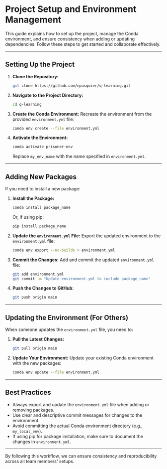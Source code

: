 # Project Setup and Environment Management

This guide explains how to set up the project, manage the Conda environment, and ensure consistency when adding or updating dependencies. Follow these steps to get started and collaborate effectively.

---

## Setting Up the Project

1. **Clone the Repository:**
   ```bash
   git clone https://github.com/npasquier/q-learning.git
   ```

2. **Navigate to the Project Directory:**
   ```bash
   cd q-learning
   ```

3. **Create the Conda Environment:**
   Recreate the environment from the provided `environment.yml` file:
   ```bash
   conda env create --file environment.yml
   ```

4. **Activate the Environment:**
   ```bash
   conda activate prisoner-env
   ```
   Replace `my_env_name` with the name specified in `environment.yml`.

---

## Adding New Packages

If you need to install a new package:

1. **Install the Package:**
   ```bash
   conda install package_name
   ```
   Or, if using pip:
   ```bash
   pip install package_name
   ```

2. **Update the `environment.yml` File:**
   Export the updated environment to the `environment.yml` file:
   ```bash
   conda env export --no-builds > environment.yml
   ```

3. **Commit the Changes:**
   Add and commit the updated `environment.yml` file:
   ```bash
   git add environment.yml
   git commit -m "Update environment.yml to include package_name"
   ```

4. **Push the Changes to GitHub:**
   ```bash
   git push origin main
   ```

---

## Updating the Environment (For Others)

When someone updates the `environment.yml` file, you need to:

1. **Pull the Latest Changes:**
   ```bash
   git pull origin main
   ```

2. **Update Your Environment:**
   Update your existing Conda environment with the new packages:
   ```bash
   conda env update --file environment.yml
   ```

---

## Best Practices

- Always export and update the `environment.yml` file when adding or removing packages.
- Use clear and descriptive commit messages for changes to the environment.
- Avoid committing the actual Conda environment directory (e.g., `my_local_env`).
- If using pip for package installation, make sure to document the changes in `environment.yml`.

---

By following this workflow, we can ensure consistency and reproducibility across all team members' setups.

